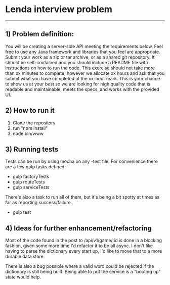 

# Lenda interview problem
-----
## 1) Problem definition:

You will be creating a server-side API meeting the requirements below. Feel free
to use any Java framework and libraries that you feel are appropriate. 
Submit your work as a zip or tar archive, or as a shared git repository. 
It should be self-contained and you should include a README file with 
instructions on how to run the code. This exercise should not take more than xx 
minutes to complete, however we allocate xx hours and ask that you submit what 
you have completed at the xx-hour mark. This is your chance to show us at your 
best so we are looking for high quality code that is readable and maintainable, 
meets the specs, and works with the provided UI.

## 2) How to run it

1. Clone the repository
2. run "npm install"
3. node bin/www

 
## 3) Running tests

Tests can be run by using mocha on any -test file. 
For convenience there are a few gulp tasks defined:
* gulp factoryTests
* gulp routeTests
* gulp serviceTests

There's also a task to run all of them, but it's being a bit spotty at times as far as reporting success/failure.
* gulp test

## 4) Ideas for further enhancement/refactoring

Most of the code found in the post to /api/v1/game/:id is done in a blocking 
fashion, given some more time I'd refactor it to be all async. I don't like
having to parse the dictionary every start up, I'd like to move that to a more 
durable data store.

There is also a bug possible where a valid word could be rejected if the 
dictionary is still being built. Being able to put the service is a "booting up"
state would help.

